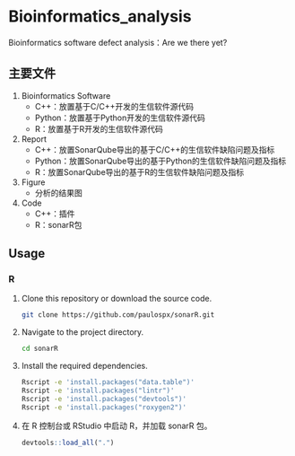 # Bioinformatics_analysis

Bioinformatics software defect analysis：Are we there yet?

## 主要文件

1. Bioinformatics Software
    * C++：放置基于C/C++开发的生信软件源代码
    * Python：放置基于Python开发的生信软件源代码
    * R：放置基于R开发的生信软件源代码
2. Report
    * C++：放置SonarQube导出的基于C/C++的生信软件缺陷问题及指标
    * Python：放置SonarQube导出的基于Python的生信软件缺陷问题及指标
    * R：放置SonarQube导出的基于R的生信软件缺陷问题及指标
3. Figure
    * 分析的结果图
4. Code
    * C++：插件
    * R：sonarR包

## Usage
### R
1. Clone this repository or download the source code.

   ```bash
   git clone https://github.com/paulospx/sonarR.git
   ```

2. Navigate to the project directory.

   ```bash
   cd sonarR
   ```

3. Install the required dependencies.

   ```bash
   Rscript -e 'install.packages("data.table")'
   Rscript -e 'install.packages("lintr")'
   Rscript -e 'install.packages("devtools")'
   Rscript -e 'install.packages("roxygen2")'
   ```
   
4. 在 R 控制台或 RStudio 中启动 R，并加载 sonarR 包。

   ```R
   devtools::load_all(".")
   ```
